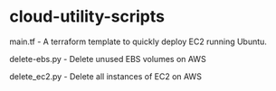 # cloud-utility-scripts

main.tf - A terraform template to quickly deploy EC2 running Ubuntu.

delete-ebs.py - Delete unused EBS volumes on AWS

delete_ec2.py - Delete all instances of EC2 on AWS

